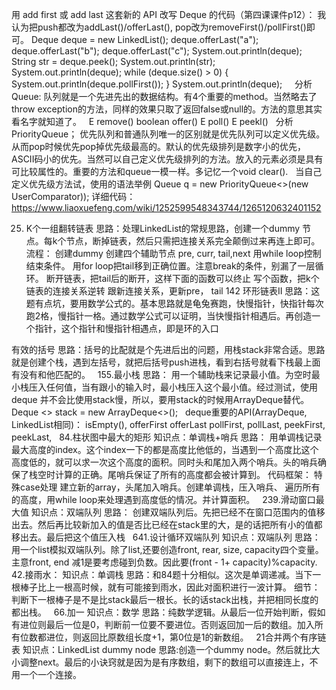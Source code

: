 用 add first 或 add last 这套新的 API 改写 Deque 的代码（第四课课件p12）：
我认为把push都改为addLast()/offerLast(),
pop改为removeFirst()/pollFirst()即可。
Deque<String>
deque = new LinkedList<String>();
deque.offerLast("a");
deque.offerLast("b");
deque.offerLast("c");
System.out.println(deque);
String
str = deque.peek();
System.out.println(str);
System.out.println(deque);
while
(deque.size() > 0) {
System.out.println(deque.pollFirst());
}
System.out.println(deque);
 
 
分析Queue:
队列就是一个先进先出的数据结构。有4个重要的method。当然略去了throw
exception的方法，同样的效果只取了返回false或null的。方法的意思其实看名字就知道了。
 
E remove()
boolean offer()
E poll()
E peekl()
 
分析PriorityQueue；
优先队列和普通队列唯一的区别就是优先队列可以定义优先级。从而pop时候优先pop掉优先级最高的。默认的优先级排列是数字小的优先，ASCII码小的优先。当然可以自己定义优先级排列的方法。放入的元素必须是具有可比较属性的。重要的方法和queue一模一样。多记忆一个void clear().
 
当自己定义优先级方法试，使用的语法举例 Queue<User> q = new
PriorityQueue<>(new UserComparator)); 详细代码： https://www.liaoxuefeng.com/wiki/1252599548343744/1265120632401152

25. K个一组翻转链表
思路：处理LinkedList的常规思路，创建一个dummy 节点。每k个节点，断掉链表，然后只需把连接关系完全颠倒过来再连上即可。
流程：
创建dummy
创建四个辅助节点 pre, curr, tail,next
用while loop控制结束条件。
用for loop把tail移到正确位置。注意break的条件，别漏了一层循环。
断开链表，把tail后的断开，这样下面的函数可以终止
写个函数，把k个链表的连接关系逆转
跟新连接关系，更新pre， tail
142 环形链表II
思路：这题有点坑，要用数学公式的。基本思路就是龟兔赛跑，快慢指针，快指针每次跑2格，慢指针一格。通过数学公式可以证明，当快慢指针相遇后。再创造一个指针，这个指针和慢指针相遇点，即是环的入口

有效的括号
思路：括号的比配就是个先进后出的问题，用栈stack非常合适。思路就是创建个栈，遇到左括号，就把后括号push进栈，看到右括号就看下栈最上面有没有和他匹配的。
 
155.最小栈
思路： 用一个辅助栈来记录最小值。为空时最小栈压入任何值，当有跟小的输入时，最小栈压入这个最小值。经过测试，使用deque 并不会比使用stack慢，所以，要用stack的时候用ArrayDeque替代。 Deque <> stack = new ArrayDeque<>();
 
deque重要的API(ArrayDeque, LinkedList相同)：
isEmpty(), offerFirst offerLast pollFirst, pollLast, peekFirst, peekLast,
 
84.柱状图中最大的矩形
知识点：单调栈+哨兵
思路： 用单调栈记录最大高度的index。这个index一下的都是高度比他低的，当遇到一个高度比这个高度低的，就可以求一次这个高度的面积。同时头和尾加入两个哨兵。头的哨兵确保了栈空时计算的正确。尾哨兵保证了所有的高度都会被计算到。
代码框架：
特殊case处理
建立新的array，头尾加入哨兵。创建单调栈，压入哨兵、
遍历所有的高度，用while loop来处理遇到高度低的情况。并计算面积。
 
239.滑动窗口最大值
知识点：双端队列
思路： 创建双端队列后。先把已经不在窗口范围内的值移出去。然后再比较新加入的值是否比已经在stack里的大，是的话把所有小的值都移出去。最后把这个值压入栈
 
641.设计循环双端队列
知识点：双端队列
思路： 用一个list模拟双端队列。除了list,还要创造front, rear, size, capacity四个变量。主意front, end 减1是要考虑碰到负数。因此要(front - 1+ capacity)%capacity.
 
42.接雨水：
知识点：单调栈
思路：和84题十分相似。这次是单调递减。当下一根棒子比上一根高时候，就有可能接到雨水，因此对面积进行一波计算。
细节： 判断下一根棒子是不是比stack最后一根长。长的话stack出栈，并把相同长度的都出栈。
 
66.加一
知识点：数学
思路：纯数学逻辑。从最后一位开始判断，假如有进位则最后一位是0，判断前一位要不要进位。否则返回加一后的数组。加入所有位数都进位，则返回比原数组长度+1，第0位是1的新数组。
 
21合并两个有序链表
知识点：LinkedList dummy node
思路:创造一个dummy node。然后就比大小调整next。最后的小诀窍就是因为是有序数组，剩下的数组可以直接连上，不用一个一个连接。

